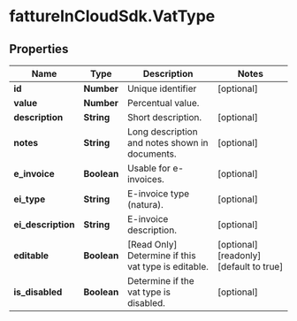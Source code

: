 # fattureInCloudSdk.VatType

## Properties

Name | Type | Description | Notes
------------ | ------------- | ------------- | -------------
**id** | **Number** | Unique identifier | [optional] 
**value** | **Number** | Percentual value. | 
**description** | **String** | Short description. | [optional] 
**notes** | **String** | Long description and notes shown in documents. | [optional] 
**e_invoice** | **Boolean** | Usable for e-invoices. | [optional] 
**ei_type** | **String** | E-invoice type (natura). | [optional] 
**ei_description** | **String** | E-invoice description. | [optional] 
**editable** | **Boolean** | [Read Only] Determine if this vat type is editable. | [optional] [readonly] [default to true]
**is_disabled** | **Boolean** | Determine if the vat type is disabled. | [optional] 


